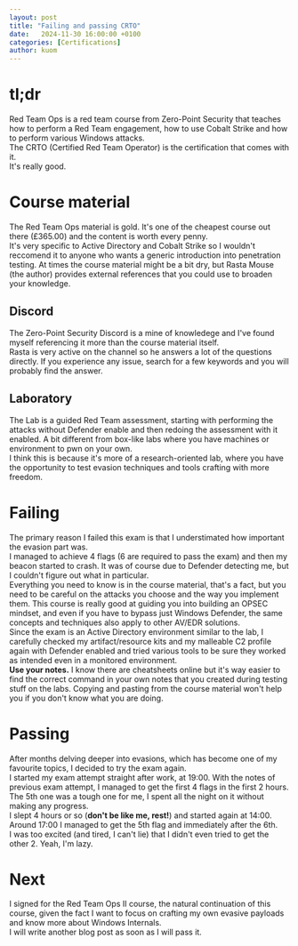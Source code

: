 ```yaml
---
layout: post
title: "Failing and passing CRTO"
date:   2024-11-30 16:00:00 +0100
categories: [Certifications]
author: kuom
---
```

# tl;dr
Red Team Ops is a red team course from Zero-Point Security that teaches how to perform a Red Team engagement, how to use Cobalt Strike and how to perform various Windows attacks. <br>
The CRTO (Certified Red Team Operator) is the certification that comes with it. <br>
It's really good.

# Course material
The Red Team Ops material is gold. It's one of the cheapest course out there (£365.00) and the content is worth every penny.<br>
It's very specific to Active Directory and Cobalt Strike so I wouldn't reccomend it to anyone who wants a generic introduction into penetration testing.
At times the course material might be a bit dry, but Rasta Mouse (the author) provides external references that you could use to broaden your knowledge.
## Discord
The Zero-Point Security Discord is a mine of knowledege and I've found myself referencing it more than the course material itself. <br> 
Rasta is very active on the channel so he answers a lot of the questions directly. If you experience any issue, search for a few keywords and you will probably find the answer.
## Laboratory
The Lab is a guided Red Team assessment, starting with performing the attacks without Defender enable and then redoing the assessment with it enabled.
A bit different from box-like labs where you have machines or environment to pwn on your own. <br>
I think this is because it's more of a research-oriented lab, where you have the opportunity to test evasion techniques and tools crafting with more freedom. 
# Failing
The primary reason I failed this exam is that I understimated how important the evasion part was. <br>
I managed to achieve 4 flags (6 are required to pass the exam) and then my beacon started to crash. It was of course due to Defender detecting me, but I couldn't figure out what in particular. <br>
Everything you need to know is in the course material, that's a fact, but you need to be careful on the attacks you choose and the way you implement them. This course is really good at guiding you into building an OPSEC mindset, and even if you have to bypass just Windows Defender, the same concepts and techniques also apply to other AV/EDR solutions. <br>
Since the exam is an Active Directory environment similar to the lab, I carefully checked my artifact/resource kits and my malleable C2 profile again with Defender enabled and tried various tools to be sure they worked as intended even in a monitored environment.<br>
**Use your notes.** I know there are cheatsheets online but it's way easier to find the correct command in your own notes that you created during testing stuff on the labs. Copying and pasting from the course material won't help you if you don't know what you are doing.

# Passing
After months delving deeper into evasions, which has become one of my favourite topics, I decided to try the exam again. <br>
I started my exam attempt straight after work, at 19:00. With the notes of previous exam attempt, I managed to get the first 4 flags in the first 2 hours. The 5th one was a tough one for me, I spent all the night on it without making any progress.<br> I slept 4 hours or so (**don't be like me, rest!**) and started again at 14:00. Around 17:00 I managed to get the 5th flag and immediately after the 6th. <br>
I was too excited (and tired, I can't lie) that I didn't even tried to get the other 2. Yeah, I'm lazy.

# Next
I signed for the Red Team Ops II course, the natural continuation of this course, given the fact I want to focus on crafting my own evasive payloads and know more about Windows Internals.<br>
I will write another blog post as soon as I will pass it.